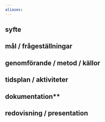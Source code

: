 ```yaml
---
aliases:
---
```


## syfte 

## mål / frågeställningar    
## genomförande / metod / källor  
## tidsplan / aktiviteter  
## dokumentation**  
## redovisning / presentation